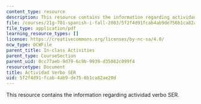 ```yaml
---
content_type: resource
description: This resource contains the information regarding actividad verbo SER.
file: /courses/21g-701-spanish-i-fall-2003/5f2f4d91fcab4ab9de756b1ca82ae20d_MIT21G_701F03_2verboser.pdf
file_type: application/pdf
learning_resource_types: []
license: https://creativecommons.org/licenses/by-nc-sa/4.0/
ocw_type: OCWFile
parent_title: In-class Activities
parent_type: CourseSection
parent_uid: 0cc77aeb-9d79-6c9b-9939-d35082c099f4
resourcetype: Document
title: Actividad Verbo SER
uid: 5f2f4d91-fcab-4ab9-de75-6b1ca82ae20d
---
```

This resource contains the information regarding actividad verbo SER.